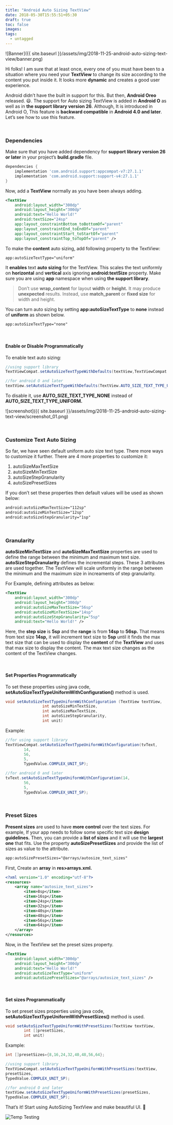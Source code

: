```yaml
---
title: "Android Auto Sizing TextView"
date: 2018-05-30T15:55:51+05:30
draft: true
toc: false
images:
tags: 
  - untagged
---
```


![Banner]({{ site.baseurl }}/assets/img/2018-11-25-android-auto-sizing-text-view/banner.png)

Hi folks! I am sure that at least once, every one of you must have been to a situation where you need your **TextView** to change its size according to the content you put inside it. It looks more **dynamic** and creates a good user experience.

Android didn’t have the built in support for this. But then, **Android Oreo** released. 😃. The support for Auto sizing TextView is added in **Android O** as well as in **the support library version 26**. Although, It is introduced in Android O, This feature is **backward compatible** in **Android 4.0 and later**. Let’s see how to use this feature.

<br/>

### Dependencies

Make sure that you have added dependency for **support library version 26 or later** in your project’s **build.gradle** file.

```gradle
dependencies {
    implementation 'com.android.support:appcompat-v7:27.1.1'
    implementation 'com.android.support:support-v4:27.1.1'
}
```

Now, add a **TextView** normally as you have been always adding.

```xml
<TextView
    android:layout_width="300dp"
    android:layout_height="300dp"
    android:text="Hello World!"
    android:textSize="24sp"
    app:layout_constraintBottom_toBottomOf="parent"
    app:layout_constraintEnd_toEndOf="parent"
    app:layout_constraintStart_toStartOf="parent"
    app:layout_constraintTop_toTopOf="parent" />
```

To make the **content** auto sizing, add following property to the TextView:

```xml
app:autoSizeTextType="uniform"
```

It **enables** text **auto sizing** for the TextView. This scales the text uniformly on **horizontal** and **vertical** axis ignoring **android:textSize** property. Make sure you are using **app** namespace when using **the support library**.

> Don’t use **wrap_content** for layout **width** or **height.** It may produce **unexpected** results. Instead, use **match_parent** or **fixed size** for width and height.

You can turn auto sizing by setting **app:autoSizeTextType** to **none** instead of **uniform** as shown below.

```xml
app:autoSizeTextType="none"
```

<br/>

#### Enable or Disable Programmatically

To enable text auto sizing:

```java
//using support library
TextViewCompat.setAutoSizeTextTypeWithDefaults(textView,TextViewCompat.AUTO_SIZE_TEXT_TYPE_UNIFORM);

//for android O and later
textView.setAutoSizeTextTypeWithDefaults(TextView.AUTO_SIZE_TEXT_TYPE_UNIFORM);
```

To disable it, use **AUTO_SIZE_TEXT_TYPE_NONE** instead of **AUTO_SIZE_TEXT_TYPE_UNIFORM.**

![screenshot]({{ site.baseurl }}/assets/img/2018-11-25-android-auto-sizing-text-view/screenshot_01.png)

<br/>

### Customize Text Auto Sizing

So far, we have seen default uniform auto size text type. There more ways to customize it further. There are 4 more properties to customize it:

1. autoSizeMaxTextSize
2. autoSizeMinTextSize
3. autoSizeStepGranularity
4. autoSizePresetSizes

If you don’t set these properties then default values will be used as shown below:

```xml
android:autoSizeMaxTextSize="112sp"
android:autoSizeMinTextSize="12sp"
android:autoSizeStepGranularity="1sp"
```

<br/>

### Granularity

**autoSizeMinTextSize** and **autoSizeMaxTextSize** properties are used to define the range between the minimum and maximum text size. **autoSizeStepGranularity** defines the incremental steps. These 3 attributes are used together. The TextView will scale uniformly in the range between the minimum and the maximum size in increaments of step granularity.

For Example, defining attributes as below:

```xml
<TextView
    android:layout_width="300dp"
    android:layout_height="300dp"
    android:autoSizeMaxTextSize="56sp"
    android:autoSizeMinTextSize="14sp"
    android:autoSizeStepGranularity="5sp"
    android:text="Hello World!" />
```

Here, the **step size** is **5sp** and the **range** is from **14sp** to **56sp.** That means from text size **14sp,** it will increment text size to **5sp** until it finds the max text size that can be used to display the **content** of the **TextView** and uses that max size to display the content. The max text size changes as the content of the TextView changes.

<br/>

#### Set Properties Programmatically

To set these properties using java code, **setAutoSizeTextTypeUniformWithConfiguration()** method is used.

```java
void setAutoSizeTextTypeUniformWithConfiguration (TextView textView, 
                int autoSizeMinTextSize, 
                int autoSizeMaxTextSize, 
                int autoSizeStepGranularity, 
                int unit)
```

Example:

```java
//for using support library
TextViewCompat.setAutoSizeTextTypeUniformWithConfiguration(tvText,
        14,
        56,
        5, 
        TypedValue.COMPLEX_UNIT_SP);

//for android O and later
tvText.setAutoSizeTextTypeUniformWithConfiguration(14,
        56,
        5,
        TypedValue.COMPLEX_UNIT_SP);
```

<br/>

### Preset Sizes

**Present sizes** are used to have **more control** over the text sizes. For example, If your app needs to follow some specific text size **design guidelines.** Then, you can provide a **list of sizes** and it will use the **largest one** that fits. Use the property **autoSizePresetSizes** and provide the list of sizes as value to the attribute.

```xml
app:autoSizePresetSizes="@arrays/autosize_text_sizes"
```

First, Create an **array** in **res>arrays.xml.**

```xml
<?xml version="1.0" encoding="utf-8"?>
<resources>
    <array name="autosize_text_sizes">
        <item>8sp</item>
        <item>16sp</item>
        <item>24sp</item>
        <item>32sp</item>
        <item>40sp</item>
        <item>48sp</item>
        <item>56sp</item>
        <item>64sp</item>
    </array>
</resources>
```

Now, in the TextView set the preset sizes property.

```xml
<TextView
    android:layout_width="300dp"
    android:layout_height="300dp"
    android:text="Hello World!"
    android:autoSizeTextType="uniform"
    android:autoSizePresetSizes="@arrays/autosize_text_sizes" />
```

<br/>

#### Set sizes Programmatically

To set preset sizes properties using java code, **setAutoSizeTextTypeUniformWithPresetSizes()** method is used.

```java
void setAutoSizeTextTypeUniformWithPresetSizes(TextView textView,
        int []presetSizes,
        int unit)
```

Example:

```java
int []presetSizes={8,16,24,32,40,48,56,64};

//using support library
TextViewCompat.setAutoSizeTextTypeUniformWithPresetSizes(textView,
presetSizes,
TypedValue.COMPLEX_UNIT_SP);

//for android O and later
textView.setAutoSizeTextTypeUniformWithPresetSizes(presetSizes,
TypedValue.COMPLEX_UNIT_SP);
```

That’s it! Start using AutoSizing TextView and make beautiful UI. 🙂

![](/uploads/2018-11-25-start-a-blog/banner.png "Temp Testing")